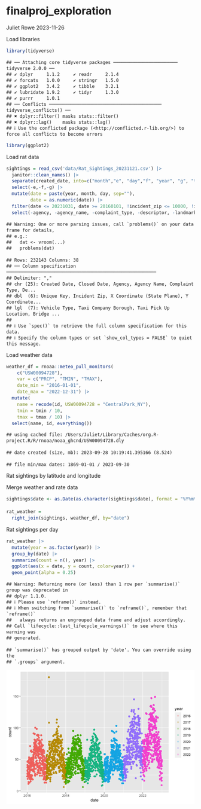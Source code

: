 finalproj_exploration
================
Juliet Rowe
2023-11-26

Load libraries

``` r
library(tidyverse)
```

    ## ── Attaching core tidyverse packages ──────────────────────── tidyverse 2.0.0 ──
    ## ✔ dplyr     1.1.2     ✔ readr     2.1.4
    ## ✔ forcats   1.0.0     ✔ stringr   1.5.0
    ## ✔ ggplot2   3.4.2     ✔ tibble    3.2.1
    ## ✔ lubridate 1.9.2     ✔ tidyr     1.3.0
    ## ✔ purrr     1.0.1     
    ## ── Conflicts ────────────────────────────────────────── tidyverse_conflicts() ──
    ## ✖ dplyr::filter() masks stats::filter()
    ## ✖ dplyr::lag()    masks stats::lag()
    ## ℹ Use the conflicted package (<http://conflicted.r-lib.org/>) to force all conflicts to become errors

``` r
library(ggplot2)
```

Load rat data

``` r
sightings = read_csv('data/Rat_Sightings_20231121.csv') |> 
  janitor::clean_names() |> 
  separate(created_date, into=c("month","e", "day","f", "year", "g", "time"), sep=c(2,3,5,6,10,11)) |> 
  select(-e,-f,-g) |> 
  mutate(date = paste(year, month, day, sep=""), 
         date = as.numeric(date)) |>  
  filter(date <= 20231031, date >= 20160101, !incident_zip <= 10000, !incident_zip >11697, !borough %in% c("Unspecified", NA)) |> 
  select(-agency, -agency_name, -complaint_type, -descriptor, -landmark, -facility_type, -park_facility_name, -vehicle_type, -taxi_company_borough, -taxi_pick_up_location, -bridge_highway_name, -road_ramp, -bridge_highway_segment, -bridge_highway_direction) |> select(unique_key, date, year, month, day, everything())
```

    ## Warning: One or more parsing issues, call `problems()` on your data frame for details,
    ## e.g.:
    ##   dat <- vroom(...)
    ##   problems(dat)

    ## Rows: 232143 Columns: 38
    ## ── Column specification ────────────────────────────────────────────────────────
    ## Delimiter: ","
    ## chr (25): Created Date, Closed Date, Agency, Agency Name, Complaint Type, De...
    ## dbl  (6): Unique Key, Incident Zip, X Coordinate (State Plane), Y Coordinate...
    ## lgl  (7): Vehicle Type, Taxi Company Borough, Taxi Pick Up Location, Bridge ...
    ## 
    ## ℹ Use `spec()` to retrieve the full column specification for this data.
    ## ℹ Specify the column types or set `show_col_types = FALSE` to quiet this message.

Load weather data

``` r
weather_df = rnoaa::meteo_pull_monitors(
    c("USW00094728"),
    var = c("PRCP", "TMIN", "TMAX"), 
    date_min = "2016-01-01",
    date_max = "2022-12-31") |>
  mutate(
    name = recode(id, USW00094728 = "CentralPark_NY"),
    tmin = tmin / 10,
    tmax = tmax / 10) |>
  select(name, id, everything())
```

    ## using cached file: /Users/Juliet/Library/Caches/org.R-project.R/R/rnoaa/noaa_ghcnd/USW00094728.dly

    ## date created (size, mb): 2023-09-28 10:19:41.395166 (8.524)

    ## file min/max dates: 1869-01-01 / 2023-09-30

Rat sightings by latitude and longitude

Merge weather and rate data

``` r
sightings$date <- as.Date(as.character(sightings$date), format = "%Y%m%d")

rat_weather =
  right_join(sightings, weather_df, by="date")
```

Rat sightings per day

``` r
rat_weather |>
  mutate(year = as.factor(year)) |>
  group_by(date) |>
  summarize(count = n(), year) |>  
  ggplot(aes(x = date, y = count, color=year)) +
  geom_point(alpha = 0.25) 
```

    ## Warning: Returning more (or less) than 1 row per `summarise()` group was deprecated in
    ## dplyr 1.1.0.
    ## ℹ Please use `reframe()` instead.
    ## ℹ When switching from `summarise()` to `reframe()`, remember that `reframe()`
    ##   always returns an ungrouped data frame and adjust accordingly.
    ## Call `lifecycle::last_lifecycle_warnings()` to see where this warning was
    ## generated.

    ## `summarise()` has grouped output by 'date'. You can override using the
    ## `.groups` argument.

![](finalproj_exploration_files/figure-gfm/unnamed-chunk-6-1.png)<!-- -->
